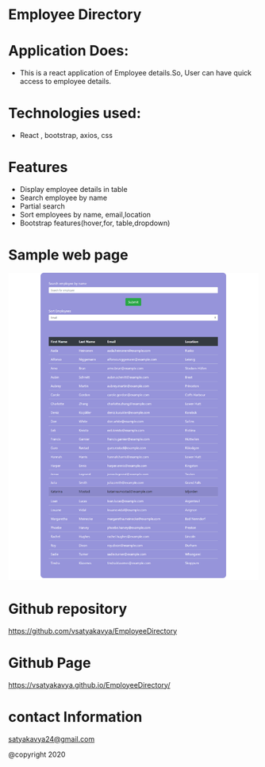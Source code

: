 # Employee Directory

# Application Does:
* This is a react application of Employee details.So, User can have quick access to employee details.

# Technologies used:
* React , bootstrap, axios, css

# Features
* Display employee details in table
* Search employee by name
* Partial search
* Sort employees by name, email,location
* Bootstrap features(hover,for, table,dropdown)




# Sample web page
![picture](Assets/employeelist.png)


# Github repository
 https://github.com/vsatyakavya/EmployeeDirectory   

 
 
# Github Page
https://vsatyakavya.github.io/EmployeeDirectory/


# contact Information
satyakavya24@gmail.com

@copyright 2020
